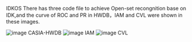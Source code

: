 IDKOS
There has three code file to achieve Open-set recongnition base on IDK,and the curve of ROC and PR in HWDB，IAM and CVL were shown in these images.

![image](https://github.com/user-attachments/assets/3adcf862-8fb2-41ff-a38c-948a9f15a8bc)
CASIA-HWDB
![image](https://github.com/user-attachments/assets/0d171638-af79-4e81-ba33-ee45eb447cc8)
IAM
![image](https://github.com/user-attachments/assets/e1b73f04-30e4-422e-adca-715749340047)
CVL

